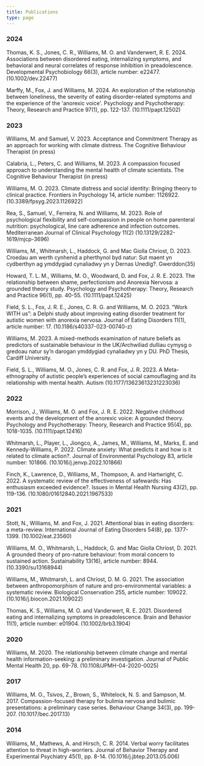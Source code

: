 ```yaml
---
title: Publications
type: page
---
```


### 2024
Thomas, K. S., Jones, C. R., Williams, M. O. and Vanderwert, R. E. 2024. Associations between disordered eating, internalizing symptoms, and behavioral and neural correlates of response inhibition in preadolescence. Developmental Psychobiology 66(3), article number: e22477. (10.1002/dev.22477)

Marffy, M., Fox, J. and Williams, M. 2024. An exploration of the relationship between loneliness, the severity of eating disorder-related symptoms and the experience of the 'anorexic voice'. Psychology and Psychotherapy: Theory, Research and Practice 97(1), pp. 122-137. (10.1111/papt.12502)

### 2023
Williams, M. and Samuel, V. 2023. Acceptance and Commitment Therapy as an approach for working with climate distress. The Cognitive Behaviour Therapist (in press)

Calabria, L., Peters, C. and Williams, M. 2023. A compassion focused approach to understanding the mental health of climate scientists. The Cognitive Behaviour Therapist (in press)

Williams, M. O. 2023. Climate distress and social identity: Bringing theory to clinical practice. Frontiers in Psychology 14, article number: 1126922. (10.3389/fpsyg.2023.1126922)

Rea, S., Samuel, V., Ferreira, N. and Williams, M. 2023. Role of psychological flexibility and self-compassion in people on home parenteral nutrition: psychological, line care adherence and infection outcomes. Mediterranean Journal of Clinical Psychology 11(2) (10.13129/2282-1619/mjcp-3696)

Williams, M., Whitmarsh, L., Haddock, G. and Mac Giolla Chriost, D. 2023. Croedau am werth cynhenid a pherthynol byd natur: Sut maent yn cydberthyn ag ymddygiad cynaliadwy yn y Dernas Unedig?. Gwerddon(35)

Howard, T. L. M., Williams, M. O., Woodward, D. and Fox, J. R. E. 2023. The relationship between shame, perfectionism and Anorexia Nervosa: a grounded theory study. Psychology and Psychotherapy: Theory, Research and Practice 96(1), pp. 40-55. (10.1111/papt.12425)

Field, S. L., Fox, J. R. E., Jones, C. R. G. and Williams, M. O. 2023. “Work WITH us”: a Delphi study about improving eating disorder treatment for autistic women with anorexia nervosa. Journal of Eating Disorders 11(1), article number: 17. (10.1186/s40337-023-00740-z)

Williams, M. 2023. A mixed-methods examination of nature beliefs as predictors of sustainable behaviour in the UK/Archwiliad dulliau cymysg o gredoau natur sy’n darogan ymddygiad cynaliadwy yn y DU. PhD Thesis, Cardiff University.

Field, S. L., Williams, M. O., Jones, C. R. and Fox, J. R. 2023. A Meta-ethnography of autistic people’s experiences of social camouflaging and its relationship with mental health. Autism (10.1177/13623613231223036)

### 2022

Morrison, J., Williams, M. O. and Fox, J. R. E. 2022. Negative childhood events and the development of the anorexic voice: A grounded theory. Psychology and Psychotherapy: Theory, Research and Practice 95(4), pp. 1018-1035. (10.1111/papt.12416)

Whitmarsh, L., Player, L., Jiongco, A., James, M., Williams, M., Marks, E. and Kennedy-Williams, P. 2022. Climate anxiety: What predicts it and how is it related to climate action?. Journal of Environmental Psychology 83, article number: 101866. (10.1016/j.jenvp.2022.101866)

Finch, K., Lawrence, D., Williams, M., Thompson, A. and Hartwright, C. 2022. A systematic review of the effectiveness of safewards: Has enthusiasm exceeded evidence?. Issues in Mental Health Nursing 43(2), pp. 119-136. (10.1080/01612840.2021.1967533)

### 2021
Stott, N., Williams, M. and Fox, J. 2021. Attentional bias in eating disorders: a meta-review. International Journal of Eating Disorders 54(8), pp. 1377-1399. (10.1002/eat.23560)

Williams, M. O., Whitmarsh, L., Haddock, G. and Mac Giolla Chríost, D. 2021. A grounded theory of pro-nature behaviour: from moral concern to sustained action. Sustainability 13(16), article number: 8944. (10.3390/su13168944)

Williams, M., Whitmarsh, L. and Chríost, D. M. G. 2021. The association between anthropomorphism of nature and pro-environmental variables: a systematic review. Biological Conservation 255, article number: 109022. (10.1016/j.biocon.2021.109022)

Thomas, K. S., Williams, M. O. and Vanderwert, R. E. 2021. Disordered eating and internalizing symptoms in preadolescence. Brain and Behavior 11(1), article number: e01904. (10.1002/brb3.1904)

### 2020

Williams, M. 2020. The relationship between climate change and mental health information-seeking: a preliminary investigation. Journal of Public Mental Health 20, pp. 69-78. (10.1108/JPMH-04-2020-0025)

### 2017

Williams, M. O., Tsivos, Z., Brown, S., Whitelock, N. S. and Sampson, M. 2017. Compassion-focused therapy for bulimia nervosa and bulimic presentations: a preliminary case series. Behaviour Change 34(3), pp. 199-207. (10.1017/bec.2017.13)

### 2014

Williams, M., Mathews, A. and Hirsch, C. R. 2014. Verbal worry facilitates attention to threat in high-worriers. Journal of Behavior Therapy and Experimental Psychiatry 45(1), pp. 8-14. (10.1016/j.jbtep.2013.05.006)